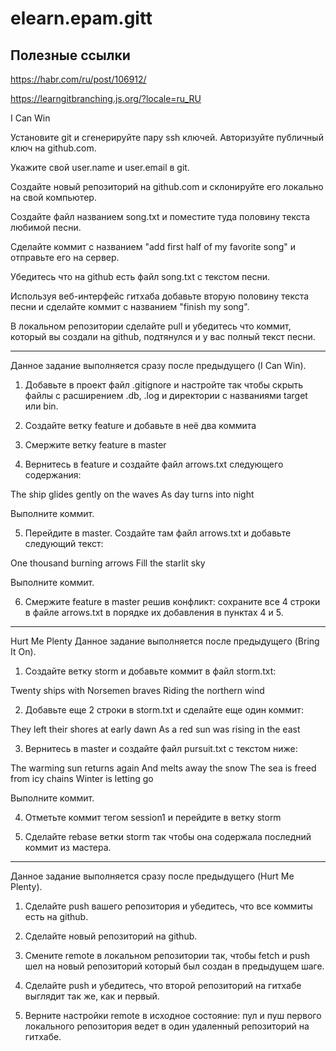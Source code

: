 # elearn.epam.gitt

## Полезные ссылки


https://habr.com/ru/post/106912/

https://learngitbranching.js.org/?locale=ru_RU

I Can Win 

Установите git и сгенерируйте пару ssh ключей. Авторизуйте публичный ключ на github.com.

Укажите свой user.name и user.email в git.

Создайте новый репозиторий на github.com и склонируйте его локально на свой компьютер.

Создайте файл названием song.txt и поместите туда половину текста любимой песни.

Сделайте коммит с названием "add first half of my favorite song" и отправьте его на сервер.

Убедитесь что на github есть файл song.txt с текстом песни.

Используя веб-интерфейс гитхаба добавьте вторую половину текста песни и сделайте коммит с названием "finish my song".

В локальном репозитории сделайте pull и убедитесь что коммит, который вы создали на github, подтянулся и у вас полный текст песни.

--------

Данное задание выполняется сразу после предыдущего (I Can Win).

1. Добавьте в проект файл .gitignore и настройте так чтобы скрыть файлы с расширением .db, .log и директории с названиями target или bin.

2. Создайте ветку feature и добавьте в неё два коммита

3. Смержите ветку feature в master

4. Вернитесь в feature и создайте файл arrows.txt cледующего содержания:

The ship glides gently on the waves
As day turns into night

Выполните коммит.

5. Перейдите в master. Создайте там файл arrows.txt и добавьте следующий текст:

One thousand burning arrows
Fill the starlit sky

Выполните коммит.

6. Смержите feature в master решив конфликт: сохраните все 4 строки в файле arrows.txt в порядке их добавления в пунктах 4 и 5.

---------

Hurt Me Plenty 
Данное задание выполняется после предыдущего (Bring It On).

1. Создайте ветку storm и добавьте коммит в файл storm.txt:

Twenty ships with Norsemen braves
Riding the northern wind

2. Добавьте еще 2 строки в storm.txt и сделайте еще один коммит:

They left their shores at early dawn
As a red sun was rising in the east

3. Вернитесь в master и создайте файл pursuit.txt с текстом ниже:

The warming sun returns again
And melts away the snow
The sea is freed from icy chains
Winter is letting go

Выполните коммит.

4. Отметьте коммит тегом session1 и перейдите в ветку storm

5. Сделайте rebase ветки storm так чтобы она содержала последний коммит из мастера.

---------

Данное задание выполняется сразу после предыдущего (Hurt Me Plenty).

1. Сделайте push вашего репозитория и убедитесь, что все коммиты есть на github.

2. Сделайте новый репозиторий на github.

3. Смените remote в локальном репозитории так, чтобы fetch и push шел на новый репозиторий который был создан в предыдущем шаге.

4. Сделайте push и убедитесь, что второй репозиторий на гитхабе выглядит так же, как и первый.

5. Верните настройки remote в исходное состояние: пул и пуш первого локального репозитория ведет в один удаленный репозиторий на гитхабе.
